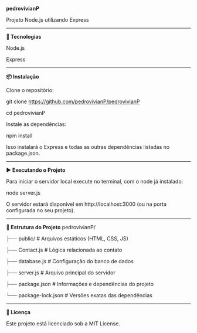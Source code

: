 **pedrovivianP**

Projeto Node.js utilizando Express

-------------------------------------

**🚀 Tecnologias**

Node.js 

Express

-------------------------------------

**📦 Instalação**

Clone o repositório:


git clone https://github.com/pedrovivianP/pedrovivianP

cd pedrovivianP


Instale as dependências:


npm install


Isso instalará o Express e todas as outras dependências listadas no package.json.

-------------------------------------

**▶️ Executando o Projeto**

Para iniciar o servidor local execute no terminal, com o node já instalado:


node server.js


O servidor estará disponível em http://localhost:3000 (ou na porta configurada no seu projeto).

-------------------------------------

**📁 Estrutura do Projeto**
pedrovivianP/

├── public/             # Arquivos estáticos (HTML, CSS, JS)

├── Contact.js          # Lógica relacionada ao contato

├── database.js         # Configuração do banco de dados

├── server.js           # Arquivo principal do servidor

├── package.json        # Informações e dependências do projeto

└── package-lock.json   # Versões exatas das dependências

-------------------------------------

**📝 Licença**

Este projeto está licenciado sob a MIT License.

